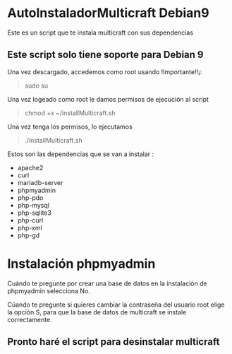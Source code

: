 # AutoInstaladorMulticraft Debian9
Este es un script que te instala multicraft con sus dependencias

## Este script solo tiene soporte para Debian 9

Una vez descargado, accedemos como root usando !Importante!!¡:

> sudo su

Una vez logeado como root le damos permisos de ejecución al script

> chmod +x ~/installMulticraft.sh

Una vez tenga los permisos, lo ejecutamos

> ./installMulticraft.sh

Estos son las dependencias que se van a instalar :

* apache2
* curl
* mariadb-server
* phpmyadmin
* php-pdo
* php-mysql
* php-sqlite3
* php-curl
* php-xml
* php-gd

# Instalación phpmyadmin
Cuándo te pregunte por crear una base de datos en la instalación de phpmyadmin selecciona No.

Cúando te pregunte si quieres cambiar la contraseña del usuario root elige la opción S, para que la base de datos de multicraft se instale correctamente.

## Pronto haré el script para desinstalar multicraft
